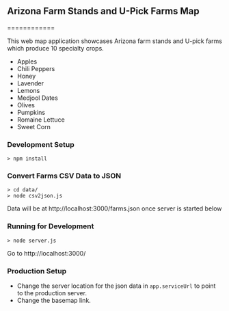 ## Arizona Farm Stands and U-Pick Farms Map
============

This web map application showcases Arizona farm stands and U-pick farms which produce 10 specialty crops.
- Apples
- Chili Peppers
- Honey
- Lavender
- Lemons
- Medjool Dates
- Olives
- Pumpkins
- Romaine Lettuce
- Sweet Corn

### Development Setup

    > npm install

### Convert Farms CSV Data to JSON

    > cd data/
    > node csv2json.js

Data will be at http://localhost:3000/farms.json once server is started below

### Running for Development

    > node server.js

Go to http://localhost:3000/

### Production Setup
- Change the server location for the json data in `app.serviceUrl` to point to the production server.
- Change the basemap link.